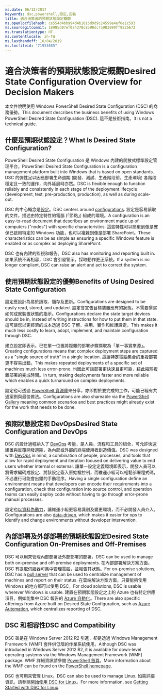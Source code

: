 ```yaml
---
ms.date: 06/12/2017
keywords: dsc,powershell,設定,安裝
title: 適合決策者的預期狀態設定概觀
ms.openlocfilehash: ce554d4bb994d4b1816d9d9c24599e4ef0e1c593
ms.sourcegitcommit: 18985d07ef024378c8590dc7a983099ff9225672
ms.translationtype: HT
ms.contentlocale: zh-TW
ms.lasthandoff: 10/04/2019
ms.locfileid: "71953685"
---
```

# <a name="desired-state-configuration-overview-for-decision-makers"></a><span data-ttu-id="240b0-103">適合決策者的預期狀態設定概觀</span><span class="sxs-lookup"><span data-stu-id="240b0-103">Desired State Configuration Overview for Decision Makers</span></span>

<span data-ttu-id="240b0-104">本文件說明使用 Windows PowerShell Desired State Configuration (DSC) 的商務優勢。</span><span class="sxs-lookup"><span data-stu-id="240b0-104">This document describes the business benefits of using Windows PowerShell Desired State Configuration (DSC).</span></span> <span data-ttu-id="240b0-105">這不是技術指南。</span><span class="sxs-lookup"><span data-stu-id="240b0-105">It is not a technical guide.</span></span>

## <a name="what-is-desired-state-configuration"></a><span data-ttu-id="240b0-106">什麼是預期狀態設定？</span><span class="sxs-lookup"><span data-stu-id="240b0-106">What Is Desired State Configuration?</span></span>

<span data-ttu-id="240b0-107">PowerShell Desired State Configuration 是 Windows 內建的開放式標準設定管理平台。</span><span class="sxs-lookup"><span data-stu-id="240b0-107">PowerShell Desired State Configuration is a configuration management platform built into Windows that is based on open standards.</span></span> <span data-ttu-id="240b0-108">DSC 的彈性足以因應部署生命週期 (開發、測試、生產階段前，生產環境) 各階段穩定且一致的運作，向外延展時亦然。</span><span class="sxs-lookup"><span data-stu-id="240b0-108">DSC is flexible enough to function reliably and consistently in each stage of the deployment lifecycle (development, test, pre-production, production), as well as during scale-out.</span></span>

<span data-ttu-id="240b0-109">DSC 的中心概念是[設定](../configurations/configurations.md)。</span><span class="sxs-lookup"><span data-stu-id="240b0-109">DSC centers around [configurations](../configurations/configurations.md).</span></span>
<span data-ttu-id="240b0-110">設定是容易讀取的文件，描述由特定特性的電腦 (「節點」) 組成的環境。</span><span class="sxs-lookup"><span data-stu-id="240b0-110">A configuration is an easy-to-read document that describes an environment made up of computers ("nodes") with specific characteristics.</span></span>
<span data-ttu-id="240b0-111">這些特性可以簡單到像是確保已啟用特定的 Windows 功能，也可以複雜到像是部署 SharePoint。</span><span class="sxs-lookup"><span data-stu-id="240b0-111">These characteristics can be as simple as ensuring a specific Windows feature is enabled or as complex as deploying SharePoint.</span></span>

<span data-ttu-id="240b0-112">DSC 也有內建的監視和報告。</span><span class="sxs-lookup"><span data-stu-id="240b0-112">DSC also has monitoring and reporting built in.</span></span>
<span data-ttu-id="240b0-113">如果系統不再相容，DSC 會引發警示，採取動作更正系統。</span><span class="sxs-lookup"><span data-stu-id="240b0-113">If a system is no longer compliant, DSC can raise an alert and act to correct the system.</span></span>

## <a name="benefits-of-using-desired-state-configuration"></a><span data-ttu-id="240b0-114">使用預期狀態設定的優勢</span><span class="sxs-lookup"><span data-stu-id="240b0-114">Benefits of Using Desired State Configuration</span></span>

<span data-ttu-id="240b0-115">設定應設計為易於讀取、儲存及更新。</span><span class="sxs-lookup"><span data-stu-id="240b0-115">Configurations are designed to be easily read, stored, and updated.</span></span>
<span data-ttu-id="240b0-116">設定會宣告目標裝置應有的狀態，不需要撰寫如何成就裝置狀態的指示。</span><span class="sxs-lookup"><span data-stu-id="240b0-116">Configurations declare the state target devices should be in, instead of writing instructions for how to put them in that state.</span></span>
<span data-ttu-id="240b0-117">這可讓您以更經濟的成本透過 DSC 了解、採用、實作和維護設定。</span><span class="sxs-lookup"><span data-stu-id="240b0-117">This makes it much less costly to learn, adopt, implement, and maintain configuration through DSC.</span></span>

<span data-ttu-id="240b0-118">建立設定即表示，已在單一位置將複雜的部署步驟擷取為「單一事實來源」。</span><span class="sxs-lookup"><span data-stu-id="240b0-118">Creating configurations means that complex deployment steps are captured as a "single source of truth" in a single location.</span></span>
<span data-ttu-id="240b0-119">這讓特定電腦集合的重複部署更不容易出錯。</span><span class="sxs-lookup"><span data-stu-id="240b0-119">This makes repeated deployments of a specific set of machines much less error-prone.</span></span>
<span data-ttu-id="240b0-120">也因此可讓部署更快速且更可靠，藉此縮短複雜部署的完成時間。</span><span class="sxs-lookup"><span data-stu-id="240b0-120">In turn, making deployments faster and more reliable which enables a quick turnaround on complex deployments.</span></span>

<span data-ttu-id="240b0-121">設定也可透過 [PowerShell 資源庫](https://powershellgallery.com)來分享，亦即對於要完成的工作，可能已經有共通案例與最佳做法。</span><span class="sxs-lookup"><span data-stu-id="240b0-121">Configurations are also shareable via the [PowerShell Gallery](https://powershellgallery.com) meaning common scenarios and best practices might already exist for the work that needs to be done.</span></span>


## <a name="desired-state-configuration-and-devops"></a><span data-ttu-id="240b0-122">預期狀態設定和 DevOps</span><span class="sxs-lookup"><span data-stu-id="240b0-122">Desired State Configuration and DevOps</span></span>

<span data-ttu-id="240b0-123">DSC 的設計過程納入了 [DevOps](http://blogs.technet.com/b/ashleymcglone/archive/2015/11/20/devops-for-n00bs-ie-windows-people.aspx) 考量，是人員、流程和工具的組合，可允許快速建置與反覆開發週期，為內部或外部的終端使用者創造價值。</span><span class="sxs-lookup"><span data-stu-id="240b0-123">DSC was designed with [DevOps](http://blogs.technet.com/b/ashleymcglone/archive/2015/11/20/devops-for-n00bs-ie-windows-people.aspx) in mind, a combination of people, processes, and tools that allow for rapid deployment and iteration focused on delivering value to end users whether internal or external.</span></span>
<span data-ttu-id="240b0-124">讓單一設定定義環境即表示，開發人員可以將需求編碼成設定、將該設定簽入原始檔控制，而維運小組可以輕鬆部署程式碼，不必進行可能會出錯的手動程序。</span><span class="sxs-lookup"><span data-stu-id="240b0-124">Having a single configuration define an environment means that developers can encode their requirements into a configuration, check that configuration into source control, and operation teams can easily deploy code without having to go through error-prone manual processes.</span></span>

<span data-ttu-id="240b0-125">設定也[以資料為動力](../configurations/configData.md)，讓維運小組更容易識別及變更環境，而不必開發人員介入。</span><span class="sxs-lookup"><span data-stu-id="240b0-125">Configurations are also [data-driven](../configurations/configData.md), which makes it easier for ops to identify and change environments without developer intervention.</span></span>

## <a name="desired-state-configuration-on-premises-and-off-premises"></a><span data-ttu-id="240b0-126">內部部署及外部部署的預期狀態設定</span><span class="sxs-lookup"><span data-stu-id="240b0-126">Desired State Configuration On-Premises and Off-Premises</span></span>
<span data-ttu-id="240b0-127">DSC 可以用來管理內部部署及外部部署的部署。</span><span class="sxs-lookup"><span data-stu-id="240b0-127">DSC can be used to manage both on-premise and off-premise deployments.</span></span>
<span data-ttu-id="240b0-128">在內部部署解決方案方面，DSC 有[提取伺服器](../pull-server/pullServer.md)可集中管理電腦，並報告其狀態。</span><span class="sxs-lookup"><span data-stu-id="240b0-128">For on-premise solutions, DSC has a [pull server](../pull-server/pullServer.md) that can be used to centralize management of machines and report on their status.</span></span>
<span data-ttu-id="240b0-129">在雲端解決方案方面，只要能夠使用 Windows 的地方都可以使用 DSC。</span><span class="sxs-lookup"><span data-stu-id="240b0-129">For cloud solutions, DSC is usable wherever Windows is usable.</span></span>
<span data-ttu-id="240b0-130">建置在預期狀態設定之上的 Azure 也有特定供應項目，例如能集中 DSC 報告的 [Azure 自動化](https://azure.microsoft.com/en-us/documentation/services/automation/)。</span><span class="sxs-lookup"><span data-stu-id="240b0-130">There are also specific offerings from Azure built on Desired State Configuration, such as [Azure Automation](https://azure.microsoft.com/en-us/documentation/services/automation/), which centralizes reporting of DSC.</span></span>

## <a name="dsc-and-compatibility"></a><span data-ttu-id="240b0-131">DSC 和相容性</span><span class="sxs-lookup"><span data-stu-id="240b0-131">DSC and Compatibility</span></span>

<span data-ttu-id="240b0-132">DSC 雖是在 Windows Server 2012 R2 引進，卻是透過 Windows Management Framework (WMF) 套件供低階的作業系統使用。</span><span class="sxs-lookup"><span data-stu-id="240b0-132">Although DSC was introduced in Windows Server 2012 R2, it is available for down-level operating systems via the Windows Management Framework (WMF) package.</span></span>
<span data-ttu-id="240b0-133">WMF 詳細資訊請參閱 [PowerShell 首頁](/powershell/)。</span><span class="sxs-lookup"><span data-stu-id="240b0-133">More information about the WMF can be found on the [PowerShell homepage](/powershell/).</span></span>

<span data-ttu-id="240b0-134">DSC 也可用來管理 Linux。</span><span class="sxs-lookup"><span data-stu-id="240b0-134">DSC can also be used to manage Linux.</span></span> <span data-ttu-id="240b0-135">如需詳細資訊，請參閱[開始使用 DSC for Linux](../getting-started/lnxGettingStarted.md)。</span><span class="sxs-lookup"><span data-stu-id="240b0-135">For more information, see [Getting Started with DSC for Linux](../getting-started/lnxGettingStarted.md).</span></span>
